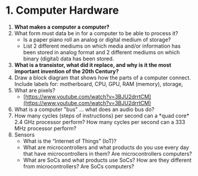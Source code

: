 # 1. Computer Hardware

1. **What makes a computer a computer?**
2. What form must data be in for a computer to be able to process it?
   * Is a paper piano roll an analog or digital medium of storage?
   * List 2 different mediums on which media and/or information has been stored in analog format and 2 different mediums on which binary \(digital\) data has been stored.
3. **What is a transistor, what did it replace, and why is it the most important invention of the 20th Century?**
4. Draw a block diagram that shows how the parts of a computer connect. Include labels for: motherboard, CPU, GPU, RAM \(memory\), storage, 
5. What are pixels?
   * [https://www.youtube.com/watch?v=3BJU2drrtCM](https://www.youtube.com/watch?v=3BJU2drrtCM)
6. What is a computer "bus" ... what does an audio bus do? 
7. How many cycles \(steps of instructions\) per second can a \*quad core\* 2.4 GHz processor perform? How many cycles per second can a 333 MHz processor perform?
8. Sensors
   * What is the “Internet of Things” \(IoT\)?
   * What are microcontrollers and what products do you use every day that have microcontrollers in them? Are microcontrollers computers?
   * What are SoCs and what products use SoCs? How are they different from microcontrollers? Are SoCs computers?


